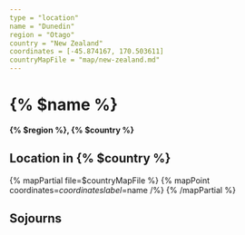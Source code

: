 ```yaml
---
type = "location"
name = "Dunedin"
region = "Otago"
country = "New Zealand"
coordinates = [-45.874167, 170.503611]
countryMapFile = "map/new-zealand.md"
---
```


# {% $name %}

**{% $region %}, {% $country %}**

## Location in {% $country %}

{% mapPartial file=$countryMapFile %}
  {% mapPoint coordinates=$coordinates label=$name /%}
{% /mapPartial %}

## Sojourns
